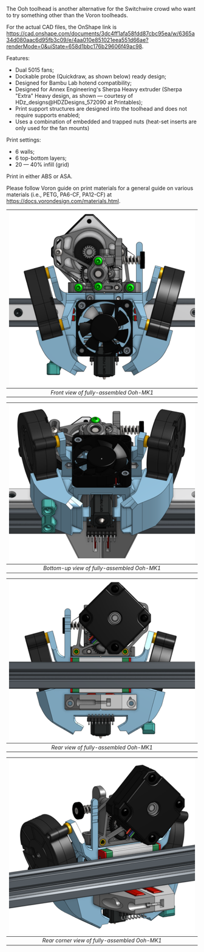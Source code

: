 The Ooh toolhead is another alternative for the Switchwire crowd who want to try something other than the Voron toolheads.

For the actual CAD files, the OnShape link is https://cad.onshape.com/documents/3dc4ff1afa58fdd87cbc95ea/w/6365a34d080aac6d95fb3c09/e/4aa010e851021eea551d66ae?renderMode=0&uiState=658d1bbc176b29606f49ac98.

Features:
- Dual 5015 fans;
- Dockable probe (Quickdraw, as shown below) ready design;
- Designed for Bambu Lab hotend compatibility;
- Designed for Annex Engineering's Sherpa Heavy extruder (Sherpa "Extra" Heavy design, as shown — courtesy of HDz_designs@HDZDesigns_572090 at Printables);
- Print support structures are designed into the toolhead and does not require supports enabled;
- Uses a combination of embedded and trapped nuts (heat-set inserts are only used for the fan mounts) 

Print settings:
- 6 walls;
- 6 top-bottom layers;
- 20 — 40% infill (grid)

Print in either ABS or ASA. 

Please follow Voron guide on print materials for a general guide on various materials (i.e., PETG, PA6-CF, PA12-CF) at https://docs.vorondesign.com/materials.html.

| ![ooh-mk1-front-view.png](<.png/.jpeg/.jpg/front-view.png>)
|:--:|
| *Front view of fully-assembled Ooh-MK1* |

| ![ooh-mk1-bottom-up-view.png](<.png/.jpeg/.jpg/bottom-up-view.png>)
|:--:|
| *Bottom-up view of fully-assembled Ooh-MK1* |

| ![ooh-mk1-rear-view.png](<.png/.jpeg/.jpg/rear-view.png>)
|:--:|
| *Rear view of fully-assembled Ooh-MK1* |

| ![ooh-mk1-rear-corner-view.png](<.png/.jpeg/.jpg/rear-corner-view.png>)
|:--:|
| *Rear corner view of fully-assembled Ooh-MK1* |
